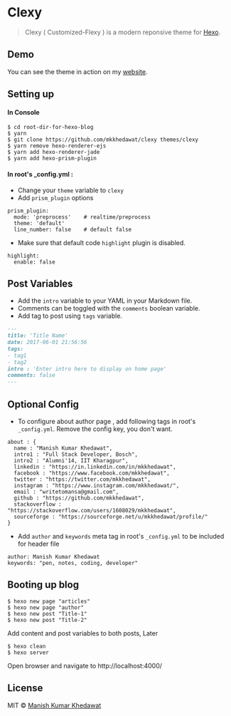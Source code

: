 # Clexy

> Clexy ( Customized-Flexy ) is a modern reponsive theme for [Hexo](https://hexo.io/).

## Demo

You can see the theme in action on my [website](https://mkkhedawat.com/).

## Setting up

#### In Console
```
$ cd root-dir-for-hexo-blog
$ yarn 
$ git clone https://github.com/mkkhedawat/clexy themes/clexy
$ yarn remove hexo-renderer-ejs
$ yarn add hexo-renderer-jade
$ yarn add hexo-prism-plugin
```
#### In root's _config.yml :

- Change your `theme` variable to `clexy`
- Add `prism_plugin` options
```
prism_plugin:
  mode: 'preprocess'    # realtime/preprocess
  theme: 'default'
  line_number: false    # default false
```
- Make sure that default code `highlight` plugin is disabled.
```
highlight:
  enable: false
```

## Post Variables

- Add the `intro` variable to your YAML in your Markdown file.
- Comments can be toggled with the `comments` boolean variable.
- Add tag to post using `tags` variable.

```md
---
title: 'Title Name'
date: 2017-06-01 21:56:56
tags:
- tag1
- tag2
intro : 'Enter intro here to display on home page'
comments: false
---
```

## Optional Config
- To configure about author page , add following tags in root's `_config.yml`. Remove the config key, you don't want.
```
about : {
  name : "Manish Kumar Khedawat",
  intro1 : "Full Stack Developer, Bosch",
  intro2 : "Alumni'14, IIT Kharagpur",
  linkedin : "https://in.linkedin.com/in/mkkhedawat",
  facebook : "https://www.facebook.com/mkkhedawat",
  twitter : "https://twitter.com/mkkhedawat",
  instagram : "https://www.instagram.com/mkkhedawat/",
  email : "writetomansa@gmail.com",
  github : "https://github.com/mkkhedawat",
  stackoverflow : "https://stackoverflow.com/users/1608029/mkkhedawat",
  sourceforge : "https://sourceforge.net/u/mkkhedawat/profile/"
}
```
- Add `author` and `keywords` meta tag in root's `_config.yml` to be included for header file
```
author: Manish Kumar Khedawat
keywords: "pen, notes, coding, developer"
```

## Booting up blog
```
$ hexo new page "articles"
$ hexo new page "author"
$ hexo new post "Title-1"
$ hexo new post "Title-2"
```
Add content and post variables to both posts, Later
```
$ hexo clean
$ hexo server
```
Open browser and navigate to http://localhost:4000/

## License

MIT © [Manish Kumar Khedawat](http://mkkhedawat.com)
